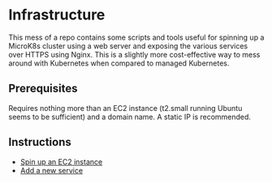 # Infrastructure
This mess of a repo contains some scripts and tools useful for spinning up a MicroK8s cluster using a web server and exposing the various services over HTTPS using Nginx. This is a slightly more cost-effective way to mess around with Kubernetes when compared to managed Kubernetes. 

## Prerequisites
Requires nothing more than an EC2 instance (t2.small running Ubuntu seems to be sufficient) and a domain name. A static IP is recommended.

## Instructions
- [Spin up an EC2 instance](https://github.com/jonh-a/infra/blob/main/readmes/bootstrap_new_server.md)
- [Add a new service](https://github.com/jonh-a/infra/blob/main/readmes/new_service.md)